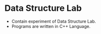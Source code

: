 # Data Structure Lab
- Contain experiment of Data Structure Lab.
- Programs are written in C++ Language.